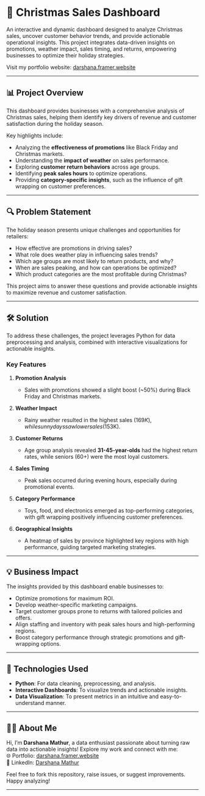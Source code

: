 # 🎄 Christmas Sales Dashboard  

An interactive and dynamic dashboard designed to analyze Christmas sales, uncover customer behavior trends, and provide actionable operational insights. This project integrates data-driven insights on promotions, weather impact, sales timing, and returns, empowering businesses to optimize their holiday strategies.  

Visit my portfolio website: [darshana.framer.website](https://darshana.framer.website)  

---

## 📊 **Project Overview**  

This dashboard provides businesses with a comprehensive analysis of Christmas sales, helping them identify key drivers of revenue and customer satisfaction during the holiday season.  

Key highlights include:  
- Analyzing the **effectiveness of promotions** like Black Friday and Christmas markets.  
- Understanding the **impact of weather** on sales performance.  
- Exploring **customer return behaviors** across age groups.  
- Identifying **peak sales hours** to optimize operations.  
- Providing **category-specific insights**, such as the influence of gift wrapping on customer preferences.  

---

## 🔍 **Problem Statement**  

The holiday season presents unique challenges and opportunities for retailers:  
- How effective are promotions in driving sales?  
- What role does weather play in influencing sales trends?  
- Which age groups are most likely to return products, and why?  
- When are sales peaking, and how can operations be optimized?  
- Which product categories are the most profitable during Christmas?  

This project aims to answer these questions and provide actionable insights to maximize revenue and customer satisfaction.  

---

## 🛠️ **Solution**  

To address these challenges, the project leverages Python for data preprocessing and analysis, combined with interactive visualizations for actionable insights.  

### **Key Features**  
1. **Promotion Analysis**  
   - Sales with promotions showed a slight boost (~50%) during Black Friday and Christmas markets.  

2. **Weather Impact**  
   - Rainy weather resulted in the highest sales ($169K), while sunny days saw lower sales ($153K).  

3. **Customer Returns**  
   - Age group analysis revealed **31-45-year-olds** had the highest return rates, while seniors (60+) were the most loyal customers.  

4. **Sales Timing**  
   - Peak sales occurred during evening hours, especially during promotional events.  

5. **Category Performance**  
   - Toys, food, and electronics emerged as top-performing categories, with gift wrapping positively influencing customer preferences.  

6. **Geographical Insights**  
   - A heatmap of sales by province highlighted key regions with high performance, guiding targeted marketing strategies.  

---

## 💡 **Business Impact**  

The insights provided by this dashboard enable businesses to:  
- Optimize promotions for maximum ROI.  
- Develop weather-specific marketing campaigns.  
- Target customer groups prone to returns with tailored policies and offers.  
- Align staffing and inventory with peak sales hours and high-performing regions.  
- Boost category performance through strategic promotions and gift-wrapping options.  

---

## 🧰 **Technologies Used**  

- **Python**: For data cleaning, preprocessing, and analysis.  
- **Interactive Dashboards**: To visualize trends and actionable insights.  
- **Data Visualization**: To present metrics in an intuitive and easy-to-understand manner.  

---

## 👩‍💻 About Me  

Hi, I’m **Darshana Mathur**, a data enthusiast passionate about turning raw data into actionable insights! Explore my work and connect with me:  
🌐 Portfolio: [darshana.framer.website](https://darshana.framer.website)  
💼 LinkedIn: [Darshana Mathur](https://www.linkedin.com/in/darshanamathur4)  

Feel free to fork this repository, raise issues, or suggest improvements. Happy analyzing!  

---
